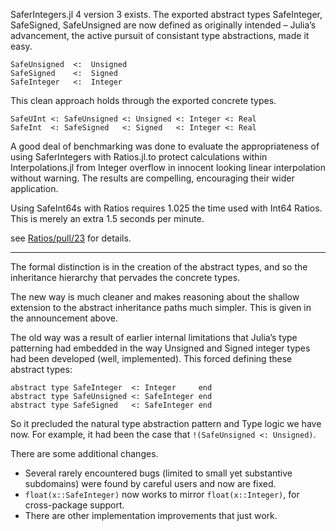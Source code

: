SaferIntegers.jl 4 version 3 exists. The exported abstract types SafeInteger, SafeSigned, SafeUnsigned are now defined as originally intended – Julia’s advancement, the active pursuit of consistant type abstractions, made it easy.

```
SafeUnsigned  <:  Unsigned
SafeSigned    <:  Signed
SafeInteger   <:  Integer
```

This clean approach holds through the exported concrete types.

```
SafeUInt <: SafeUnsigned <: Unsigned <: Integer <: Real
SafeInt  <: SafeSigned   <: Signed   <: Integer <: Real
```

A good deal of benchmarking was done to evaluate the appropriateness of using SaferIntegers with Ratios.jl.to protect calculations within Interpolations.jl from Integer overflow in innocent looking linear interpolation without warning. The results are compelling, encouraging their wider application.

Using SafeInt64s with Ratios requires 1.025 the time used with Int64 Ratios.
This is merely an extra 1.5 seconds per minute.

see [Ratios/pull/23](https://github.com/timholy/Ratios.jl/pull/23) for details.

----

The formal distinction is in the creation of the abstract types, and so the inheritance hierarchy that pervades the concrete types.

The new way is much cleaner and makes reasoning about the shallow extension to the abstract inheritance paths much simpler. This is given in the announcement above.

The old way was a result of earlier internal limitations that Julia’s type patterning had embedded in the way Unsigned and Signed integer types had been developed (well, implemented). This forced defining these abstract types:

```
abstract type SafeInteger  <: Integer     end
abstract type SafeUnsigned <: SafeInteger end
abstract type SafeSigned   <: SafeInteger end
```

So it precluded the natural type abstraction pattern and Type logic we have now. For example, it had been the case that `!(SafeUnsigned <: Unsigned)`.

There are some additional changes.
- Several rarely encountered bugs (limited to small yet substantive subdomains)
were found by careful users and now are fixed. 
- `float(x::SafeInteger)` now works to mirror `float(x::Integer)`, for cross-package support.
- There are other implementation improvements that just work.



